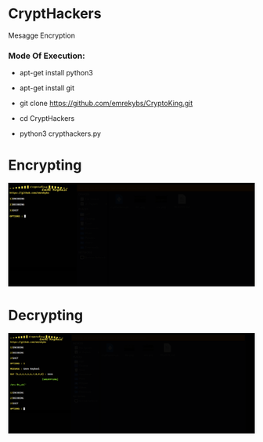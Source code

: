 # CryptHackers

Mesagge Encryption

<h3> Mode Of Execution: </h3>

* apt-get install python3

* apt-get install git

* git clone https://github.com/emrekybs/CryptoKing.git

* cd CryptHackers

* python3 crypthackers.py

# Encrypting

<img src="https://github.com/emrekybs/CryptoKing/blob/main/2.PNG">

# Decrypting

<img src="https://github.com/emrekybs/CryptoKing/blob/main/1.PNG">




